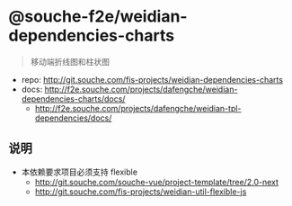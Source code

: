 # @souche-f2e/weidian-dependencies-charts

> 移动端折线图和柱状图

* repo: http://git.souche.com/fis-projects/weidian-dependencies-charts
* docs: http://f2e.souche.com/projects/dafengche/weidian-dependencies-charts/docs/
    * http://f2e.souche.com/projects/dafengche/weidian-tpl-dependencies/docs/

## 说明

* 本依赖要求项目必须支持 flexible
    * http://git.souche.com/souche-vue/project-template/tree/2.0-next
    * http://git.souche.com/fis-projects/weidian-util-flexible-js
